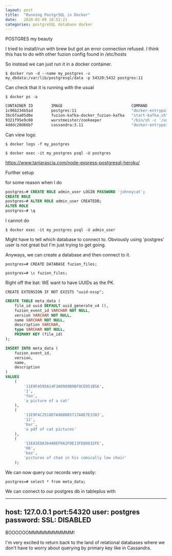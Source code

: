 ```yaml
---
layout: post
title:  "Running PostgrSQL in Docker"
date:   2020-02-09 18:52:21
categories: postgreSQL database docker
---
```


POSTGRES my beauty 

I tried to install/run with brew but got an error connection refused. I think this has to do with other fuzion config found in /etc/hosts 

So instead we can just run it in a docker container. 


`$ docker run -d --name my_postgres -v my_dbdata:/var/lib/postgresql/data -p 54320:5432 postgres:11` 

Can check that it is running with the usual 

`$ docker ps -a` 

```bash
CONTAINER ID        IMAGE                              COMMAND                  CREATED             STATUS                      PORTS                                                       NAMES
1c96b234b5ad        postgres:11                        "docker-entrypoint.s…"   4 minutes ago       Up 4 minutes                0.0.0.0:54320->5432/tcp                                     my_postgres
3bc6faa05d0e        fuzion-kafka-docker_fuzion-kafka   "start-kafka.sh"         5 months ago        Exited (143) 2 months ago                                                               fuzion-kafka-docker_fuzion-kafka_1
9321f95e9c08        wurstmeister/zookeeper             "/bin/sh -c '/usr/sb…"   5 months ago        Exited (137) 2 months ago                                                               fuzion-kafka-docker_fuzion-zookeeper_1
4dddc20d66b7        cassandra:3.11                     "docker-entrypoint.s…"   19 months ago       Up 6 days                   7000-7001/tcp, 7199/tcp, 9160/tcp, 0.0.0.0:9042->9042/tcp   cassandra
```

Can view logs: 

`$ docker logs -f my_postgres`

`$ docker exec -it my_postgres psql -U postgres`

https://www.taniarascia.com/node-express-postgresql-heroku/

Further setup 

for some reason when I do 

```sql
postgres=# CREATE ROLE admin_user LOGIN PASSWORD 'johnnycat';
CREATE ROLE
postgres=# ALTER ROLE admin_user CREATEDB;
ALTER ROLE
postgres=# \q
```

I cannot do 

`$ docker exec -it my_postgres psql -U admin_user` 

Might have to tell which database to connect to. Obviously using 'postgres' user is not great but I'm just trying to get going. 

Anyways, we can create a database and then connect to it. 

`postgres=# CREATE DATABASE fuzion_files;`

`postgres=# \c fuzion_files;` 


Right off the bat: WE want to have UUIDs as the PK. 

`CREATE EXTENSION IF NOT EXISTS "uuid-ossp";`


```sql
CREATE TABLE meta_data (
    file_id uuid DEFAULT uuid_generate_v4 (),
    fuzion_event_id VARCHAR NOT NULL,
    version VARCHAR NOT NULL,
    name VARCHAR NOT NULL,
    description VARCHAR,
    type VARCHAR NOT NULL,
    PRIMARY KEY (file_id)
);
```


```sql
INSERT INTO meta_data (
    fuzion_event_id,
    version,
    name,
    description
)
VALUES
    (
        '11E9F4595A14F3A0989B9BF9CE051B56',
        '1',
        'foo',
        'a picture of a cat'
    ),
    (
        '11E9F4C2518D7A908B85717A8E7E3383',
        '12',
        'bar',
        'a pdf of cat pictures'
    ),
    (
        '11EA3EDA364A8EF0A2F0E13FD80832FE',
        '66',
        'baz',
        'pictures of chad in his comically low chair'
    );
```

We can now query our records very easily: 

`postgres=# select * from meta_data;` 


We can connect to our postgres db in tableplus with 

---
host: 127.0.0.1 port:54320 
user: postgres
password: <blank> 
SSL: DISABLED 
---

BOOOOOOMMMMMMMMMMM! 

I'm very excited to return back to the land of relational databases where we don't have to worry about querying by primary key like in Cassandra.

